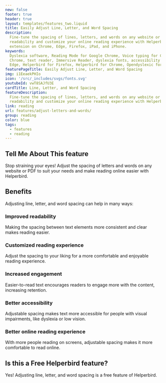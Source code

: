 ```yaml
---
new: false
footer: true
header: true
layout: templates/features_two.liquid
title: Easily Adjust Line, Letter, and Word Spacing
description:
  Fine-tune the spacing of lines, letters, and words on any website or PDF with ease. Improve
  readability and customize your online reading experience with Helperbird. Available as an
  extension on Chrome, Edge, Firefox, iPad, and iPhone.
keywords:
  Dyslexia software, Reading Mode for Google Chrome, Voice typing for Chrome, Text to speech for
  Chrome, text reader, Immersive Reader, dyslexia fonts, accessibility software, Helperbird for
  Edge, Helperbird for Firefox, Helperbird for Chrome, Opendyslexic for Chrome, OpenDyslexic
featurePageTitle: Easily Adjust Line, Letter, and Word Spacing
img: i1EeaekPHIo
icon: '/src/_includes/svgs/fonts.svg'
youtubeId: vwT8SAJfU3E
cardTitle: Line, Letter, and Word Spacing
featureDescription:
  Fine-tune the spacing of lines, letters, and words on any website or PDF with ease. Improve
  readability and customize your online reading experience with Helperbird.
link: reading
url: features/adjust-letters-and-words/
group: reading
color: blue
tags:
  - features
  - reading
---
```


## Tell Me About This feature

Stop straining your eyes! Adjust the spacing of letters and words on any website or PDF to suit your
needs and make reading online easier with Helperbird.

## Benefits

Adjusting line, letter, and word spacing can help in many ways:

### Improved readability

Making the spacing between text elements more consistent and clear makes reading easier.

### Customized reading experience

Adjust the spacing to your liking for a more comfortable and enjoyable reading experience.

### Increased engagement

Easier-to-read text encourages readers to engage more with the content, increasing retention.

### Better accessibility

Adjustable spacing makes text more accessible for people with visual impairments, like dyslexia or
low vision.

### Better online reading experience

With more people reading on screens, adjustable spacing makes it more comfortable to read online.

## Is this a Free Helperbird feature?

Yes! Adjusting line, letter, and word spacing is a free feature of Helperbird.
